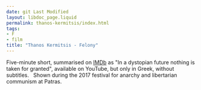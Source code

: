 ```yaml
---
date: git Last Modified
layout: libdoc_page.liquid
permalink: thanos-kermitsis/index.html
tags:
- F
- film
title: "Thanos Kermitsis - Felony"
---
```


Five-minute short, summarised on <a href="http://www.imdb.com/title/tt3740506/?ref_=fn_al_tt_3">IMDb</a> as "In a  dystopian future nothing is taken for granted", available on YouTube, but only  in Greek, without subtitles.
 
Shown during the 2017 festival for anarchy and libertarian communism at Patras.